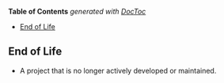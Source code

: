 <!-- START doctoc generated TOC please keep comment here to allow auto update -->
<!-- DON'T EDIT THIS SECTION, INSTEAD RE-RUN doctoc TO UPDATE -->
**Table of Contents**  *generated with [DocToc](https://github.com/thlorenz/doctoc)*

- [End of Life](#end-of-life)

<!-- END doctoc generated TOC please keep comment here to allow auto update -->

<!-- (SPDX-License-Identifier: CC-BY-4.0) -->  <!-- Ensure there is a newline before, and after, this line -->

## End of Life

 - A project that is no longer actively developed or maintained.

